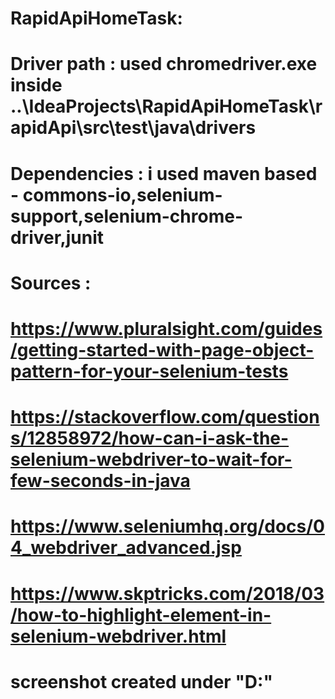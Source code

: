# RapidApiHomeTask:
# Driver path : used chromedriver.exe inside \..\IdeaProjects\RapidApiHomeTask\rapidApi\src\test\java\drivers
# Dependencies : i used maven based - commons-io,selenium-support,selenium-chrome-driver,junit
# Sources :
# https://www.pluralsight.com/guides/getting-started-with-page-object-pattern-for-your-selenium-tests
# https://stackoverflow.com/questions/12858972/how-can-i-ask-the-selenium-webdriver-to-wait-for-few-seconds-in-java
# https://www.seleniumhq.org/docs/04_webdriver_advanced.jsp
# https://www.skptricks.com/2018/03/how-to-highlight-element-in-selenium-webdriver.html
# screenshot created under "D:\"
